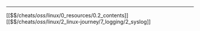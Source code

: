 


---
[[$$$/$cheats/$oss/$linux/0_resources/0.2_contents]]
[[$$$/$cheats/$oss/$linux/2_linux-journey/7_logging/2_syslog]]

